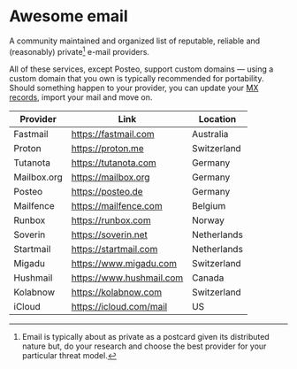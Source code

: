 # Awesome email

A community maintained and organized list of reputable, reliable and (reasonably) private[^1] e-mail providers.

All of these services, except Posteo, support custom domains — using a custom domain that you own is typically recommended for portability. Should something happen to your provider, you can update your [MX records](https://en.wikipedia.org/wiki/MX_record), import your mail and move on.

| Provider    | Link                       | Location    |
|-------------|----------------------------|-------------|
| Fastmail    | <https://fastmail.com>     | Australia   |
| Proton      | <https://proton.me>        | Switzerland |
| Tutanota    | <https://tutanota.com>     | Germany     |
| Mailbox.org | <https://mailbox.org>      | Germany     |
| Posteo      | <https://posteo.de>        | Germany     |
| Mailfence   | <https://mailfence.com>    | Belgium     |
| Runbox      | <https://runbox.com>       | Norway      |
| Soverin     | <https://soverin.net>      | Netherlands |
| Startmail   | <https://startmail.com>    | Netherlands |
| Migadu      | <https://www.migadu.com>   | Switzerland | 
| Hushmail    | <https://www.hushmail.com> | Canada      |
| Kolabnow    | <https://kolabnow.com>     | Switzerland |
| iCloud      | <https://icloud.com/mail>  | US          |

[^1]: Email is typically about as private as a postcard given its distributed nature but, do your research and choose
the best provider for your particular threat model.
